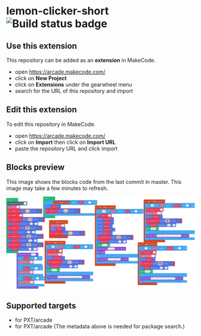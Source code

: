# lemon-clicker-short ![Build status badge](https://github.com/jonathan-pasco-arnone/lemon-clicker-short/workflows/MakeCode/badge.svg)



## Use this extension

This repository can be added as an **extension** in MakeCode.

* open https://arcade.makecode.com/
* click on **New Project**
* click on **Extensions** under the gearwheel menu
* search for the URL of this repository and import

## Edit this extension

To edit this repository in MakeCode.

* open https://arcade.makecode.com/
* click on **Import** then click on **Import URL**
* paste the repository URL and click import

## Blocks preview

This image shows the blocks code from the last commit in master.
This image may take a few minutes to refresh.

![A rendered view of the blocks](https://github.com/jonathan-pasco-arnone/lemon-clicker-short/raw/master/.makecode/blocks.png)

## Supported targets

* for PXT/arcade
* for PXT/arcade
(The metadata above is needed for package search.)

